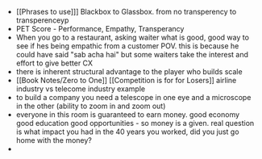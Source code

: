 - [[Phrases to use]]]  Blackbox to Glassbox. from no transperency to transperenceyp
- PET Score - Performance, Empathy, Transperancy
- When you go to a restaurant, asking waiter what is good, good way to see if hes being empathic from a customer POV. this is because he could have said "sab acha hai" but some waiters take the interest and effort to give better CX
- there is inherent structural advantage to the player who builds scale
- [[Book Notes/Zero to One]] [[Competition is for for Losers]] airline industry vs telecome industry example 
- to build a company you need a telescope in one eye and a microscope in the other (ability to zoom in and zoom out)
- everyone in this room is guaranteed to earn money. good economy good education good opportunities - so money is a given. real question is what impact you had  in the 40 years you worked, did you just go home with the money?
- 